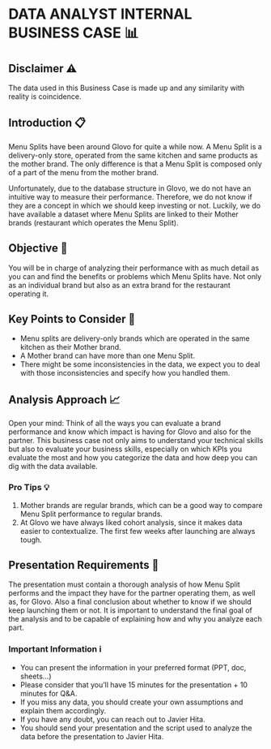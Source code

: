 # DATA ANALYST INTERNAL BUSINESS CASE 📊

## Disclaimer ⚠️
The data used in this Business Case is made up and any similarity with reality is coincidence.

## Introduction 📋
Menu Splits have been around Glovo for quite a while now. A Menu Split is a delivery-only store, operated from the same kitchen and same products as the mother brand. The only difference is that a Menu Split is composed only of a part of the menu from the mother brand.

Unfortunately, due to the database structure in Glovo, we do not have an intuitive way to measure their performance. Therefore, we do not know if they are a concept in which we should keep investing or not. Luckily, we do have available a dataset where Menu Splits are linked to their Mother brands (restaurant which operates the Menu Split).

## Objective 🎯
You will be in charge of analyzing their performance with as much detail as you can and find the benefits or problems which Menu Splits have. Not only as an individual brand but also as an extra brand for the restaurant operating it.

## Key Points to Consider 🔑
- Menu splits are delivery-only brands which are operated in the same kitchen as their Mother brand.
- A Mother brand can have more than one Menu Split.
- There might be some inconsistencies in the data, we expect you to deal with those inconsistencies and specify how you handled them.

## Analysis Approach 📈
Open your mind: Think of all the ways you can evaluate a brand performance and know which impact is having for Glovo and also for the partner. This business case not only aims to understand your technical skills but also to evaluate your business skills, especially on which KPIs you evaluate the most and how you categorize the data and how deep you can dig with the data available.

### Pro Tips 💡
1. Mother brands are regular brands, which can be a good way to compare Menu Split performance to regular brands.
2. At Glovo we have always liked cohort analysis, since it makes data easier to contextualize. The first few weeks after launching are always tough.

## Presentation Requirements 📝
The presentation must contain a thorough analysis of how Menu Split performs and the impact they have for the partner operating them, as well as, for Glovo. Also a final conclusion about whether to know if we should keep launching them or not. It is important to understand the final goal of the analysis and to be capable of explaining how and why you analyze each part.

### Important Information ℹ️
- You can present the information in your preferred format (PPT, doc, sheets…)
- Please consider that you’ll have 15 minutes for the presentation + 10 minutes for Q&A.
- If you miss any data, you should create your own assumptions and explain them accordingly.
- If you have any doubt, you can reach out to Javier Hita.
- You should send your presentation and the script used to analyze the data before the presentation to Javier Hita.

